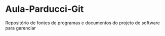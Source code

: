 # Aula-Parducci-Git
Repositório de fontes de programas e documentos do projeto de software para gerenciar
